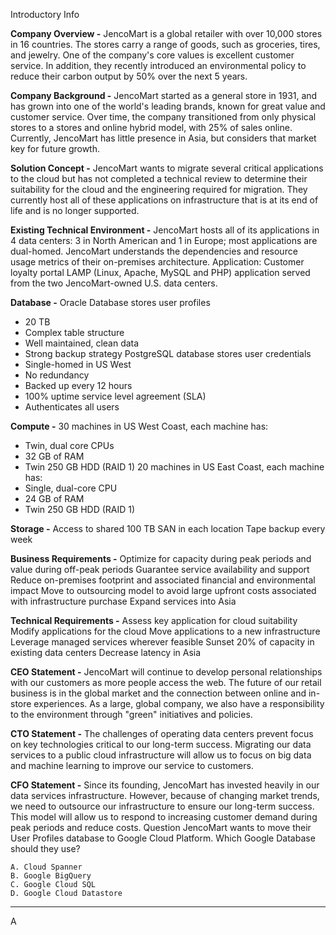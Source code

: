 Introductory Info

**Company Overview -**
JencoMart is a global retailer with over 10,000 stores in 16 countries. The stores carry a range of goods, such as groceries, tires, and jewelry. One of the company's core values is excellent customer service. In addition, they recently introduced an environmental policy to reduce their carbon output by 50% over the next 5 years.

**Company Background -**
JencoMart started as a general store in 1931, and has grown into one of the world's leading brands, known for great value and customer service. Over time, the company transitioned from only physical stores to a stores and online hybrid model, with 25% of sales online. Currently, JencoMart has little presence in Asia, but considers that market key for future growth.

**Solution Concept -**
JencoMart wants to migrate several critical applications to the cloud but has not completed a technical review to determine their suitability for the cloud and the engineering required for migration. They currently host all of these applications on infrastructure that is at its end of life and is no longer supported.

**Existing Technical Environment -**
JencoMart hosts all of its applications in 4 data centers: 3 in North American and 1 in Europe; most applications are dual-homed.
JencoMart understands the dependencies and resource usage metrics of their on-premises architecture.
Application: Customer loyalty portal
LAMP (Linux, Apache, MySQL and PHP) application served from the two JencoMart-owned U.S. data centers.

**Database -**
Oracle Database stores user profiles
- 20 TB
- Complex table structure
- Well maintained, clean data
- Strong backup strategy
PostgreSQL database stores user credentials
- Single-homed in US West
- No redundancy
- Backed up every 12 hours
- 100% uptime service level agreement (SLA)
- Authenticates all users

**Compute -**
30 machines in US West Coast, each machine has:
- Twin, dual core CPUs
- 32 GB of RAM
- Twin 250 GB HDD (RAID 1)
20 machines in US East Coast, each machine has:
- Single, dual-core CPU
- 24 GB of RAM
- Twin 250 GB HDD (RAID 1)

**Storage -**
Access to shared 100 TB SAN in each location
Tape backup every week

**Business Requirements -**
Optimize for capacity during peak periods and value during off-peak periods
Guarantee service availability and support
Reduce on-premises footprint and associated financial and environmental impact
Move to outsourcing model to avoid large upfront costs associated with infrastructure purchase
Expand services into Asia

**Technical Requirements -**
Assess key application for cloud suitability
Modify applications for the cloud
Move applications to a new infrastructure
Leverage managed services wherever feasible
Sunset 20% of capacity in existing data centers
Decrease latency in Asia

**CEO Statement -**
JencoMart will continue to develop personal relationships with our customers as more people access the web. The future of our retail business is in the global market and the connection between online and in-store experiences. As a large, global company, we also have a responsibility to the environment through "green" initiatives and policies.

**CTO Statement -**
The challenges of operating data centers prevent focus on key technologies critical to our long-term success. Migrating our data services to a public cloud infrastructure will allow us to focus on big data and machine learning to improve our service to customers.

**CFO Statement -**
Since its founding, JencoMart has invested heavily in our data services infrastructure. However, because of changing market trends, we need to outsource our infrastructure to ensure our long-term success. This model will allow us to respond to increasing customer demand during peak periods and reduce costs.
Question
JencoMart wants to move their User Profiles database to Google Cloud Platform.
Which Google Database should they use?

    A. Cloud Spanner
    B. Google BigQuery
    C. Google Cloud SQL
    D. Google Cloud Datastore

----
A
